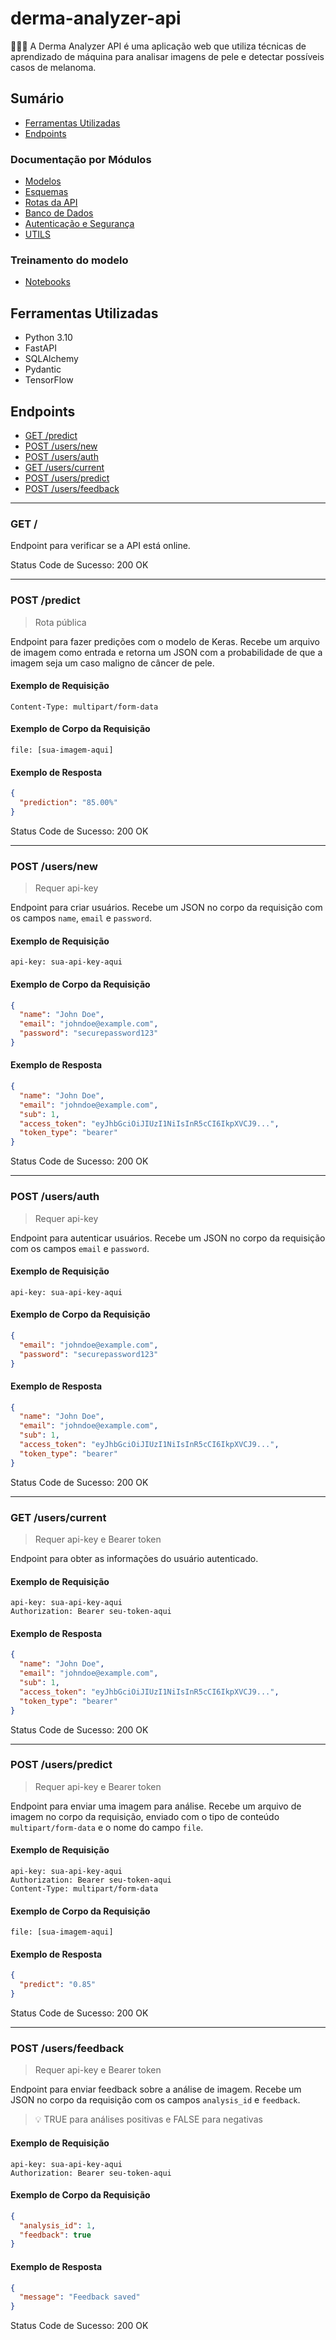 # derma-analyzer-api

🧑🏾‍⚕️ A Derma Analyzer API é uma aplicação web que utiliza técnicas de aprendizado de máquina para analisar imagens de pele e detectar possíveis casos de melanoma.

## Sumário

- [Ferramentas Utilizadas](#ferramentas-utilizadas)
- [Endpoints](#endpoints)

### Documentação por Módulos

- [Modelos](app/models/README.md)
- [Esquemas](app/schemas/README.md)
- [Rotas da API](app/api/routes/README.md)
- [Banco de Dados](app/db/README.md)
- [Autenticação e Segurança](app/core/README.md)
- [UTILS](app/utils/README.md)

### Treinamento do modelo

- [Notebooks](notebooks/README.md)

## Ferramentas Utilizadas

- Python 3.10
- FastAPI
- SQLAlchemy
- Pydantic
- TensorFlow

## Endpoints

- [GET /predict](#get-predict)
- [POST /users/new](#post-usersnew)
- [POST /users/auth](#post-usersauth)
- [GET /users/current](#get-userscurrent)
- [POST /users/predict](#post-userspredict)
- [POST /users/feedback](#post-usersfeedback)

---
### GET /

Endpoint para verificar se a API está online.

Status Code de Sucesso: 200 OK

---

### POST /predict

> Rota pública

Endpoint para fazer predições com o modelo de Keras. Recebe um arquivo de imagem como entrada e retorna um JSON com a probabilidade de que a imagem seja um caso maligno de câncer de pele.

#### Exemplo de Requisição

```http
Content-Type: multipart/form-data
```

#### Exemplo de Corpo da Requisição

```plaintext
file: [sua-imagem-aqui]
```

#### Exemplo de Resposta

```json
{
  "prediction": "85.00%"
}
```

Status Code de Sucesso: 200 OK

---

### POST /users/new

> Requer api-key

Endpoint para criar usuários. Recebe um JSON no corpo da requisição com os campos `name`, `email` e `password`.

#### Exemplo de Requisição

```http
api-key: sua-api-key-aqui
```

#### Exemplo de Corpo da Requisição

```json
{
  "name": "John Doe",
  "email": "johndoe@example.com",
  "password": "securepassword123"
}
```

#### Exemplo de Resposta

```json
{
  "name": "John Doe",
  "email": "johndoe@example.com",
  "sub": 1,
  "access_token": "eyJhbGciOiJIUzI1NiIsInR5cCI6IkpXVCJ9...",
  "token_type": "bearer"
}
```

Status Code de Sucesso: 200 OK

---

### POST /users/auth

> Requer api-key

Endpoint para autenticar usuários. Recebe um JSON no corpo da requisição com os campos `email` e `password`.

#### Exemplo de Requisição

```http
api-key: sua-api-key-aqui
```

#### Exemplo de Corpo da Requisição

```json
{
  "email": "johndoe@example.com",
  "password": "securepassword123"
}
```

#### Exemplo de Resposta

```json
{
  "name": "John Doe",
  "email": "johndoe@example.com",
  "sub": 1,
  "access_token": "eyJhbGciOiJIUzI1NiIsInR5cCI6IkpXVCJ9...",
  "token_type": "bearer"
}
```

Status Code de Sucesso: 200 OK

---

### GET /users/current

> Requer api-key e Bearer token

Endpoint para obter as informações do usuário autenticado.

#### Exemplo de Requisição

```http
api-key: sua-api-key-aqui
Authorization: Bearer seu-token-aqui
```

#### Exemplo de Resposta

```json
{
  "name": "John Doe",
  "email": "johndoe@example.com",
  "sub": 1,
  "access_token": "eyJhbGciOiJIUzI1NiIsInR5cCI6IkpXVCJ9...",
  "token_type": "bearer"
}
```

Status Code de Sucesso: 200 OK

---

### POST /users/predict

> Requer api-key e Bearer token

Endpoint para enviar uma imagem para análise. Recebe um arquivo de imagem no corpo da requisição, enviado com o tipo de conteúdo `multipart/form-data` e o nome do campo `file`.

#### Exemplo de Requisição

```http
api-key: sua-api-key-aqui
Authorization: Bearer seu-token-aqui
Content-Type: multipart/form-data
```

#### Exemplo de Corpo da Requisição

```plaintext
file: [sua-imagem-aqui]
```

#### Exemplo de Resposta

```json
{
  "predict": "0.85"
}
```

Status Code de Sucesso: 200 OK

---

### POST /users/feedback

> Requer api-key e Bearer token

Endpoint para enviar feedback sobre a análise de imagem. Recebe um JSON no corpo da requisição com os campos `analysis_id` e `feedback`.

> 💡 TRUE para análises positivas e FALSE para negativas

#### Exemplo de Requisição

```http
api-key: sua-api-key-aqui
Authorization: Bearer seu-token-aqui
```

#### Exemplo de Corpo da Requisição

```json
{
  "analysis_id": 1,
  "feedback": true
}
```

#### Exemplo de Resposta

```json
{
  "message": "Feedback saved"
}
```

Status Code de Sucesso: 200 OK

